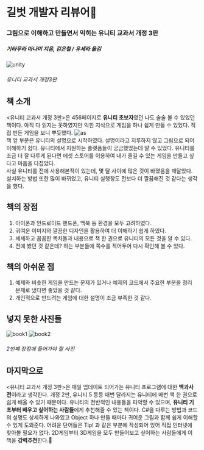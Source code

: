 # 길벗 개발자 리뷰어🥳
### 그림으로 이해하고 만들면서 익히는 유니티 교과서 개정 3판
##### _기타무라 마나미 지음, 김은철 / 유세라 옮김_

![unity](https://user-images.githubusercontent.com/48716298/69151527-1fe13a00-0b1e-11ea-92b4-31d6c6616e00.png)
###### 유니티 교과서 개정3판  

## 책 소개
<유니티 교과서 개정 3판>은 456페이지로 **유니티 초보자**였던 나도 술술 볼 수 있었던 책이다. 아직 다 읽지는 못하였지만 익힌 지식으로 게임을 하나 쉽게 만들 수 있었다. 직접 만든 게임을 보니 뿌듯했다.
![as](https://user-images.githubusercontent.com/48716298/69151341-ca0c9200-0b1d-11ea-8039-3fb7279b3c3b.gif)  
책 앞 부분은 유니티의 설명으로 시작하였다. 설명이라고 지루하지 않고 그림으로 되어 이해하기 쉽다. 유니티에서 지원하는 플랫폼들이 궁금했었는데 알 수 있었다. 유니티를 조금 더 잘 다루게 된다면 에셋 스토어를 이용하여 내가 즐길 수 있는 게임을 만들고 싶다고 마음을 다잡았다.  
사실 유니티를 전에 사용해본적이 있는데, 몇 달 사이에 많은 것이 바꼈음을 깨달았다. 설치하는 방법 또한 많이 바뀌었고, 유니티 실행창도 전보다 더 깔끔해진 것 같다는 생각을 했다.

## 책의 장점
<ol>
  <li> 아이폰과 안드로이드 핸드폰, 맥북 등 환경을 모두 고려하였다.  </li>
  <li> 귀여운 이미지와 깔끔한 디자인을 활용하여 더 이해하기 쉽게 하였다. </li>
  <li> 세세하고 꼼꼼한 목차들과 내용으로 책 한 권으로 유니티의 모든 것을 알 수 있다. </li>
  <li> 전에 봤던 것 같은데? 하는 부분들에 쪽수를 적어두어 다시 확인해 볼 수 있다. </li>
</ol>

## 책의 아쉬운 점
<ol>
  <li> 예제와 비슷한 게임을 만드는 문제가 있거나 예제의 코드에서 주요한 부분을 정리 문제로 냈다면 좋았을 것 같다. </li>
  <li> 개인적으로 만드려는 게임에 대한 설명이 조금 부족한 것 같다. </li>
</ol>

## 넣지 못한 사진들
![book1](https://user-images.githubusercontent.com/48716298/69152691-3e483500-0b20-11ea-82dd-8df6c025a06d.png)
![book2](https://user-images.githubusercontent.com/48716298/69152693-3ee0cb80-0b20-11ea-8ec2-c736ef8db122.png)
###### 2번쨰 장점에 들어가야 할 사진

## 마지막으로
<유니티 교과서 개정 3판>은 매일 업데이트 되어가는 유니티 프로그램에 대한 **백과사전**이라고 생각한다. 개정 2판, 유니티 5 등등 매번 달라지는 유니티에 매번 책 한 권으로 쉽게 배울 수 있기 때문이다. 유니티의 전반적인 내용들을 파악할 수 있으며, **유니티 기초부터 배우고 싶어하는 사람들**에게 추천해줄 수 있는 책이다. C#을 다루는 방법과 코드의 설명도 상세하게 나와있고 Object 하나 만들 때마다 귀여운 그림과 함께 쉽게 이해할 수 있게 도와준다. 어려운 단어들은 Tip! 과 같은 부분에 작성되어 있어 직접 인터넷에 찾아볼 필요가 없다. 2D게임부터 3D게임을 모두 만들어보고 싶어하는 사람들에게 이 책을 **강력추천**한다.💖
